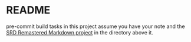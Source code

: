 # README

pre-commit build tasks in this project assume you have your note and the [SRD Remastered Markdown project](https://github.com/OldManUmby/DND.SRD.Wiki) in the directory above it.
